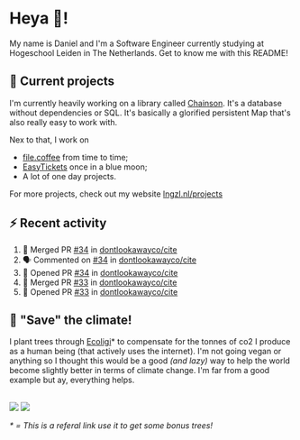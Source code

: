 # Heya 👋!

My name is Daniel and I'm a Software Engineer currently studying at Hogeschool Leiden in The Netherlands. Get to know me with this README!

## 💪 Current projects
I'm currently heavily working on a library called [Chainson](https://github.com/abcdan/chainson). It's a database without dependencies or SQL. It's basically a glorified persistent Map that's also really easy to work with.

Nex to that, I work on
- [file.coffee](https://file.coffee) from time to time;
- [EasyTickets](https://easytickets.xyz) once in a blue moon;
- A lot of one day projects.

For more projects, check out my website [lngzl.nl/projects](https://lngzl.nl/projects)

## ⚡ Recent activity
<!--START_SECTION:activity-->
1. 🎉 Merged PR [#34](https://github.com/dontlookawayco/cite/pull/34) in [dontlookawayco/cite](https://github.com/dontlookawayco/cite)
2. 🗣 Commented on [#34](https://github.com/dontlookawayco/cite/issues/34) in [dontlookawayco/cite](https://github.com/dontlookawayco/cite)
3. 💪 Opened PR [#34](https://github.com/dontlookawayco/cite/pull/34) in [dontlookawayco/cite](https://github.com/dontlookawayco/cite)
4. 🎉 Merged PR [#33](https://github.com/dontlookawayco/cite/pull/33) in [dontlookawayco/cite](https://github.com/dontlookawayco/cite)
5. 💪 Opened PR [#33](https://github.com/dontlookawayco/cite/pull/33) in [dontlookawayco/cite](https://github.com/dontlookawayco/cite)
<!--END_SECTION:activity-->

## 🌳 "Save" the climate!
I plant trees through <a href="https://ecologi.com/lngzl?r=6005cc57f70194001deaedfa">Ecoligi</a>* to compensate for the tonnes of co2 I produce as a human being (that actively uses the internet). I'm not going vegan or anything so I thought this would be a good _(and lazy)_ way to help the world become slightly better in terms of climate change. I'm far from a good example but ay, everything helps.

<br><a href="https://ecologi.com/lngzl?r=6005cc57f70194001deaedfa"><img src="https://img.shields.io/ecologi/trees/lngzl"></a> <a href="https://ecologi.com/lngzl?r=6005cc57f70194001deaedfa"><img src="https://img.shields.io/ecologi/carbon/lngzl"></a>



_\* = This is a referal link use it to get some bonus trees!_
